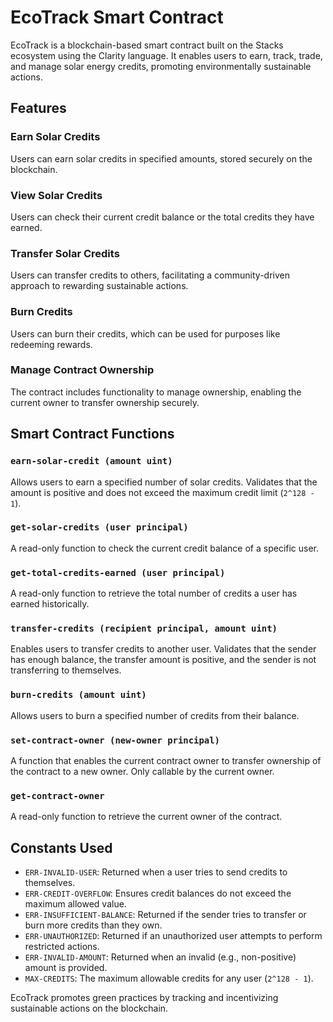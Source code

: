 # EcoTrack Smart Contract

EcoTrack is a blockchain-based smart contract built on the Stacks ecosystem using the Clarity language. It enables users to earn, track, trade, and manage solar energy credits, promoting environmentally sustainable actions.

## Features

### Earn Solar Credits
Users can earn solar credits in specified amounts, stored securely on the blockchain.

### View Solar Credits
Users can check their current credit balance or the total credits they have earned.

### Transfer Solar Credits
Users can transfer credits to others, facilitating a community-driven approach to rewarding sustainable actions.

### Burn Credits
Users can burn their credits, which can be used for purposes like redeeming rewards.

### Manage Contract Ownership
The contract includes functionality to manage ownership, enabling the current owner to transfer ownership securely.

## Smart Contract Functions

### `earn-solar-credit (amount uint)`
Allows users to earn a specified number of solar credits. Validates that the amount is positive and does not exceed the maximum credit limit (`2^128 - 1`).

### `get-solar-credits (user principal)`
A read-only function to check the current credit balance of a specific user.

### `get-total-credits-earned (user principal)`
A read-only function to retrieve the total number of credits a user has earned historically.

### `transfer-credits (recipient principal, amount uint)`
Enables users to transfer credits to another user. Validates that the sender has enough balance, the transfer amount is positive, and the sender is not transferring to themselves.

### `burn-credits (amount uint)`
Allows users to burn a specified number of credits from their balance.

### `set-contract-owner (new-owner principal)`
A function that enables the current contract owner to transfer ownership of the contract to a new owner. Only callable by the current owner.

### `get-contract-owner`
A read-only function to retrieve the current owner of the contract.

## Constants Used
- `ERR-INVALID-USER`: Returned when a user tries to send credits to themselves.
- `ERR-CREDIT-OVERFLOW`: Ensures credit balances do not exceed the maximum allowed value.
- `ERR-INSUFFICIENT-BALANCE`: Returned if the sender tries to transfer or burn more credits than they own.
- `ERR-UNAUTHORIZED`: Returned if an unauthorized user attempts to perform restricted actions.
- `ERR-INVALID-AMOUNT`: Returned when an invalid (e.g., non-positive) amount is provided.
- `MAX-CREDITS`: The maximum allowable credits for any user (`2^128 - 1`).

EcoTrack promotes green practices by tracking and incentivizing sustainable actions on the blockchain.
